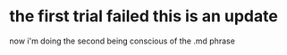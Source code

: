 # the first trial failed this is an update 

now i'm doing  the second 
being conscious of the .md 
phrase
